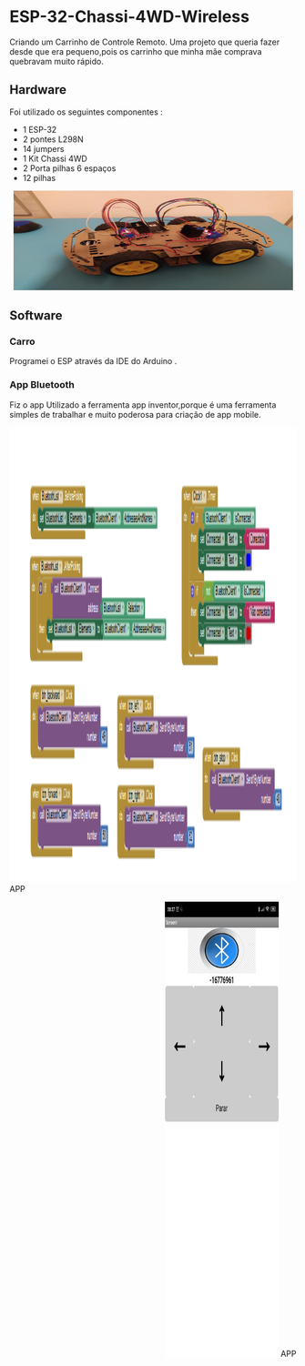 # ESP-32-Chassi-4WD-Wireless
Criando um Carrinho de Controle Remoto. Uma projeto que queria fazer desde que era pequeno,pois os carrinho que minha mãe comprava quebravam muito rápido.
## Hardware

Foi utilizado os seguintes componentes : 
 - 1  ESP-32
 - 2 pontes L298N
 - 14 jumpers
 - 1 Kit Chassi 4WD
 - 2 Porta pilhas 6 espaços 
 - 12 pilhas
 
 <p align="center">
  <img src="car.jpeg" width="491" height="175">
</p>

## Software

### Carro
Programei o ESP através da IDE do Arduino .

### App Bluetooth
Fiz o app Utilizado a ferramenta app inventor,porque é uma ferramenta simples de trabalhar e muito poderosa para criação de app mobile.
<p align="left">
  <img src="App Inventor.png"width="800" height="800">
 APP
</p>
<p align="right">
  <img src="app_bluetooth.jpeg"width="200" height="800">
 APP
</p>
